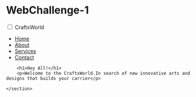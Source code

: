 # WebChallenge-1
<!DOCTYPE html>
<html lang="en">
<head>
    <meta charset="UTF-8">
    <meta http-equiv="X-UA-Compatible" content="IE=edge">
    <meta name="viewport" content="width=device-width, initial-scale=1.0">
    <title>Website</title>
    <link rel="stylesheet" href="style.css">
    <script src="https://kit.fontawesome.com/a076d05399.js"></script>
</head>
<body>
    <nav>
        <input type="checkbox" id="check">
        <label for="check" class="checkbtn">
            <i class="fas fa-bars"></i>
        </label>
       <label class="logo">CraftxWorld</label>
        <ul>
            <li><a class="active" href="#">Home</a></li>
            <li><a href="#">About</a></li>
            <li><a href="#">Services</a></li>
            <li><a href="#">Contact</a></li>       
        </ul>
    </nav>
    <section>
        
        <h1>Hey All!</h1>
        <p>Welcome to the CraftxWorld.In search of new innovative arts and designs that builds your carrier</p>
        
    </section>
</body>
</html>
